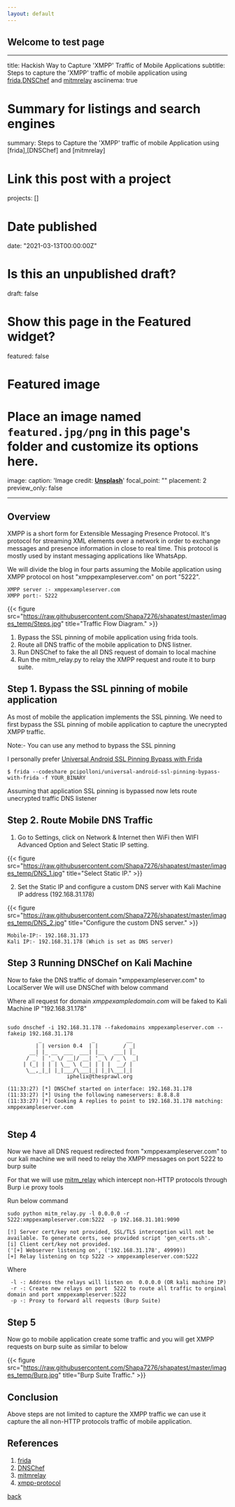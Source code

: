 ```yaml
---
layout: default
---
```


## Welcome to test page

---
title: Hackish Way to Capture 'XMPP' Traffic of Mobile Applications
subtitle: Steps to capture the 'XMPP' traffic of mobile application using [frida](https://frida.re/),[DNSChef](https://github.com/iphelix/dnschef) and [mitmrelay](https://github.com/jrmdev/mitm_relay)
asciinema: true



# Summary for listings and search engines
summary: Steps to Capture the 'XMPP' traffic of mobile Application using [frida],[DNSChef] and [mitmrelay]

# Link this post with a project
projects: []

# Date published
date: "2021-03-13T00:00:00Z"

# Is this an unpublished draft?
draft: false

# Show this page in the Featured widget?
featured: false

# Featured image
# Place an image named `featured.jpg/png` in this page's folder and customize its options here.
image:
  caption: 'Image credit: [**Unsplash**](https://unsplash.com/photos/CpkOjOcXdUY)'
  focal_point: ""
  placement: 2
  preview_only: false


---

## Overview

XMPP is a short form for Extensible Messaging Presence Protocol. It's protocol for streaming XML elements over a network in order to exchange messages and presence information in close to real time. This protocol is mostly used by instant messaging applications like WhatsApp.

We will divide the blog in four parts assuming the Mobile application using XMPP protocol on host "xmppexampleserver.com" on port "5222".

```
XMPP server :- xmppexampleserver.com
XMPP port:- 5222

```
{{< figure src="https://raw.githubusercontent.com/Shapa7276/shapatest/master/images_temp/Steps.jpg" title="Traffic Flow Diagram." >}}

1. Bypass the SSL pinning of mobile application using frida tools.
2. Route all DNS traffic of the mobile application to  DNS listner.
3. Run DNSChef to fake the all DNS request of domain to local machine
4. Run the mitm_relay.py to relay the XMPP request and route it to burp suite. 


## Step 1. Bypass the SSL pinning of mobile application

As most of mobile the application implements the SSL pinning. We need to first bypass the SSL pinning of mobile application to capture the unecrypted XMPP traffic.   

 Note:-  You can use any method to bypass the SSL pinning

I personally prefer [Universal Android SSL Pinning Bypass with Frida](https://codeshare.frida.re/@pcipolloni/universal-android-ssl-pinning-bypass-with-frida/)

```
$ frida --codeshare pcipolloni/universal-android-ssl-pinning-bypass-with-frida -f YOUR_BINARY

```
Assuming that application SSL pinning is bypassed now lets route unecrypted traffic DNS listener 


## Step 2. Route Mobile DNS Traffic 

 1. Go to Settings, click on Network & Internet then WiFi then WIFI Advanced Option and Select Static IP setting.

 {{< figure src="https://raw.githubusercontent.com/Shapa7276/shapatest/master/images_temp/DNS_1.jpg" title="Select Static IP." >}}

 2. Set the Static IP and configure a custom DNS server with Kali Machine IP address (192.168.31.178) 

{{< figure src="https://raw.githubusercontent.com/Shapa7276/shapatest/master/images_temp/DNS_2.jpg" title="Configure the custom DNS server." >}}

 ```
 Mobile-IP:- 192.168.31.173
 Kali IP:- 192.168.31.178 (Which is set as DNS server)

 ```

## Step 3  Running DNSChef on Kali Machine

Now to fake the DNS traffic of domain "xmppexampleserver.com" to LocalServer We will use DNSChef with below command

Where all request for domain *xmppexampledomain.com* will be faked to Kali Machine IP "192.168.31.178"


```

sudo dnschef -i 192.168.31.178 --fakedomains xmppexampleserver.com --fakeip 192.168.31.178 
          _                _          __  
         | | version 0.4  | |        / _| 
       __| |_ __  ___  ___| |__   ___| |_ 
      / _` | '_ \/ __|/ __| '_ \ / _ \  _|
     | (_| | | | \__ \ (__| | | |  __/ |  
      \__,_|_| |_|___/\___|_| |_|\___|_|  
                   iphelix@thesprawl.org  

(11:33:27) [*] DNSChef started on interface: 192.168.31.178
(11:33:27) [*] Using the following nameservers: 8.8.8.8
(11:33:27) [*] Cooking A replies to point to 192.168.31.178 matching: xmppexampleserver.com


```



## Step 4  

Now we have all DNS request redirected  from "xmppexampleserver.com" to our kali machine  we will need to relay the XMPP messages on port 5222 to burp suite

For that we will use [mitm_relay](https://github.com/jrmdev/mitm_relay) which intercept non-HTTP protocols through Burp i.e proxy tools


Run below command  


```
sudo python mitm_relay.py -l 0.0.0.0 -r 5222:xmppexampleserver.com:5222  -p 192.168.31.101:9090 

[!] Server cert/key not provided, SSL/TLS interception will not be available. To generate certs, see provided script 'gen_certs.sh'.
[i] Client cert/key not provided.
('[+] Webserver listening on', ('192.168.31.178', 49999))
[+] Relay listening on tcp 5222 -> xmppexampleserver.com:5222

```
 
Where 

```
 -l -: Address the relays will listen on  0.0.0.0 (OR kali machine IP)
 -r -: Create new relays on port  5222 to route all traffic to orginal domain and port xmppexampleserver:5222
 -p -: Proxy to forward all requests (Burp Suite)

```

 ## Step 5

Now go to mobile application create some traffic and you will get XMPP requests on burp suite as similar to below

{{< figure src="https://raw.githubusercontent.com/Shapa7276/shapatest/master/images_temp/Burp.jpg" title="Burp Suite Traffic." >}}

## Conclusion
Above steps are not limited to capture the XMPP traffic we can use it capture the all non-HTTP protocols traffic of mobile application. 


## References 
1. [frida](https://frida.re/)
2. [DNSChef](https://github.com/iphelix/dnschef)
3. [mitmrelay](https://github.com/jrmdev/mitm_relay)
4. [xmpp-protocol](https://www.geeksforgeeks.org/xmpp-protocol/)





[back](./)
